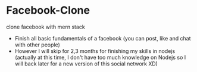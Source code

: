 # Facebook-Clone
clone facebook with mern stack
- Finish all basic fundamentals of a facebook (you can post, like and chat with other people)
- However I will skip for 2,3 months for finishing my skills in nodejs (actually at this time, I don't have too much knowledge on Nodejs so I will back later for a new version of this social network XD)
